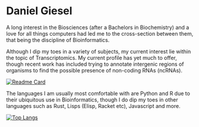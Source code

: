 # Daniel Giesel

<!--I'm currently a Masters student @ Ebhards Karl Universität Tübingen.-->
A long interest in the Biosciences (after a Bachelors in Biochemistry) and a love for all things computers had led me to the cross-section between them, that being the discipline of Bioinformatics. 

Although I dip my toes in a variety of subjects, my current interest lie within the topic of Transcriptomics. My current profile has yet much to offer, though recent work has included trying to annotate intergenic regions of organisms to find the possible presence of non-coding RNAs (ncRNAs).

[![Readme Card](https://github-readme-stats.vercel.app/api/pin/?username=dmgie&repo=IntergeneIdentifier)](https://github.com/dmgie/IntergeneIdentifier)



The languages I am usually most comfortable with are Python and R due to their ubiquitous use in Bioinformatics, though I do dip my toes in other languages such as Rust, Lisps (Elisp, Racket etc), Javascript and more.

[![Top Langs](https://github-readme-stats.vercel.app/api/top-langs/?username=dmgie&layout=compact)]()
